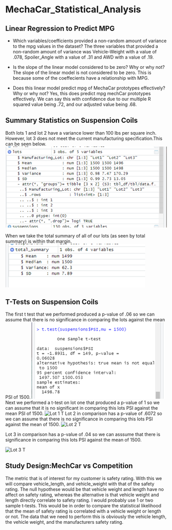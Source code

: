 # MechaCar_Statistical_Analysis
## Linear Regression to Predict MPG
*   Which variables/coefficients provided a non-random amount of variance to the mpg values in the dataset?
The three variables that provided a non-random amount of variance was Vehicle-Weight with a value of .078, Spoiler_Angle with a value of .31
and AWD with a  value of .19.

*   Is the slope of the linear model considered to be zero? Why or why not?
The slope of the linear model is not considered to be zero. This is because some of the coeffecients have a relationship with MPG. 

*   Does this linear model predict mpg of MechaCar prototypes effectively? Why or why not?
Yes, this does predict mpg mechCar prototypes effectively. We can say this with confidence due to our multiple R squared value being .72, and our adjusted value being .68.

## Summary Statistics on Suspension Coils
Both lots 1 and lot 2 have a variance lower than 100 lbs per square inch. However, lot 3 does not meet the current manufacturing  specification.This can be seen below.
<img src ="resources/lots.png" title = 'Lots'>

 When we take the total summary of all of our lots (as seen by total summary) is within that margin.
 <img src ="resources/summary.png" title = 'Total Summary'>

 ## T-Tests on Suspension Coils
 The first t test that we performed produced a p-value of .06 so we can assume that there is no significance in comparing the lots against the mean PSI of 1500.
 <img src ="resources/t_test_all.png" title ="T Test">
Next we performed a t-test on lot one that produced a p-value of 1 so we can assume that it is no significant in comparing this lots PSI against the mean PSI of 1500.
<img src="resources/t_test1" title="Lot 1 T">
Lot 2 in comparison has a p-value of .6072 so we can assume that there is no significance in comparing this lots PSI against the mean of 1500.
<img src="resources/t_test2" title="Lot 2 T">

Lot 3 in comparison has a p-value of .04 so we can asssume that there is significance in comparing this lots PSI against the mean of 1500.

<img src="resources/t_test3" title="Lot 3 T">

## Study Design:MechCar vs Competition
The metric that is of interest for my customer is safety rating. With this we will compare vehicle_length, and vehicle_weight with that of the safety rating. The null hypothese would be that vehicle weight and length have no affect on safety rating, whereas the alternative is that vehicle weight and length directly correlate to safety rating. I would probably use 1 or two sample t-tests. This would be in order to compare the statistical likelihood that the mean of safety rating is correlated with a vehicle weight or length or not. The data that we need to perform this is obviously the vehicle length, the vehicle weight, and the manufacturers safety rating.